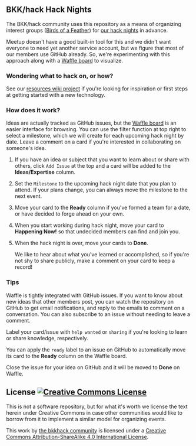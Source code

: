 ## BKK/hack Hack Nights

The BKK/hack community uses this repository as a means of organizing interest
groups ([Birds of a Feather]) for [our hack nights] in advance.

Meetup doesn't have a good built-in tool for this and we didn't want everyone
to need yet another service account, but we figure that most of our members use
GitHub already. So, we're experimenting with this approach along with a [Waffle
board] to visualize.

### Wondering what to hack on, or how?

See our [resources wiki project][resources] if you're looking for inspiration
or first steps at getting started with a new technology.

### How does it work?

Ideas are actually tracked as GitHub issues, but the [Waffle board] is an
easier interface for browsing. You can use the filter function at top right to
select a milestone, which we will create for each upcoming hack night by date.
Leave a comment on a card if you're interested in collaborating on someone's
idea.

1. If you have an idea or subject that you want to learn about or share with
   others, click `Add Issue` at the top and a card will be added to the
   **Ideas/Expertise** column.
1. Set the `Milestone` to the upcoming hack night date that you plan to attend.
   If your plans change, you can always move the milestone to the next event.
1. Move your card to the **Ready** column if you've formed a team for a date,
   or have decided to forge ahead on your own.
1. When you start working during hack night, move your card to **Happening
   Now!** so that undecided members can find and join you.
1. When the hack night is over, move your cards to **Done**.

   We like to hear about what you've learned or accomplished, so if you're not
   shy to share publicly, make a comment on your card to keep a record!

### Tips

Waffle is tightly integrated with GitHub issues. If you want to know about new
ideas that other members post, you can watch the repository on GitHub to get
email notifications, and reply to the emails to comment on a conversation. You
can also subscribe to an issue without needing to leave a comment.

Label your card/issue with `help wanted` or `sharing` if you're looking to
learn or share knowledge, respectively.

You can apply the `ready` label to an issue on GitHub to automatically move its
card to the **Ready** column on the Waffle board.

Close the issue for your idea on GitHub and it will be moved to **Done** on
Waffle.

## License <a rel="license" href="http://creativecommons.org/licenses/by-sa/4.0/"><img alt="Creative Commons License" style="border-width:0" src="https://i.creativecommons.org/l/by-sa/4.0/80x15.png" /></a>

This is not a software repository, but for what it's worth we license the text
herein under Creative Commons in case other communities would like to borrow
from it to implement a similar model for organizing events.

This work by <a xmlns:cc="http://creativecommons.org/ns#" href="https://github.com/bkkhack" property="cc:attributionName" rel="cc:attributionURL">the bkkhack community</a> is licensed under a <a rel="license" href="http://creativecommons.org/licenses/by-sa/4.0/">Creative Commons Attribution-ShareAlike 4.0 International License</a>.


[Birds of a Feather]: https://en.wikipedia.org/wiki/Birds_of_a_feather_(computing)
[our hack nights]: http://www.meetup.com/bkkhack/
[Waffle board]: https://waffle.io/bkkhack/hacknights
[resources]: https://github.com/bkkhack/resources

<!-- vim:set expandtab textwidth=79: -->
